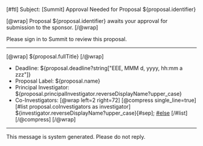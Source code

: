 [#ftl]
Subject: [Summit] Approval Needed for Proposal ${proposal.identifier}

[@wrap]
Proposal ${proposal.identifier} awaits your approval for submission to the sponsor.
[/@wrap]

Please sign in to Summit to review this proposal.

------------------------------------------------------------------------
[@wrap]
${proposal.fullTitle}
[/@wrap]

* Deadline: 
  ${proposal.deadline?string["EEE, MMM d, yyyy, hh:mm a zzz"]}
* Proposal Label: 
  ${proposal.name}
* Principal Investigator: 
  ${proposal.principalInvestigator.reverseDisplayName?upper_case}
* Co-Investigators: 
  [@wrap left=2 right=72]
  [@compress single_line=true]
  [#list proposal.coInvestigators as investigator]
  ${investigator.reverseDisplayName?upper_case}[#sep];
  [#else](none)
  [/#list]
  [/@compress]
  [/@wrap]

------------------------------------------------------------------------
This message is system generated. 
Please do not reply.

